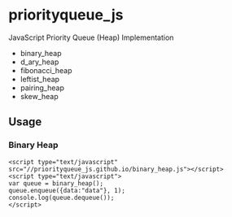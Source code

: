 # priorityqueue_js
JavaScript Priority Queue (Heap) Implementation

* binary_heap
* d_ary_heap
* fibonacci_heap
* leftist_heap
* pairing_heap
* skew_heap

## Usage
### Binary Heap
    <script type="text/javascript" src="//priorityqueue_js.github.io/binary_heap.js"></script>
    <script type="text/javascript">
    var queue = binary_heap();
    queue.enqueue({data:"data"}, 1);
    console.log(queue.dequeue());
    </script>
  
